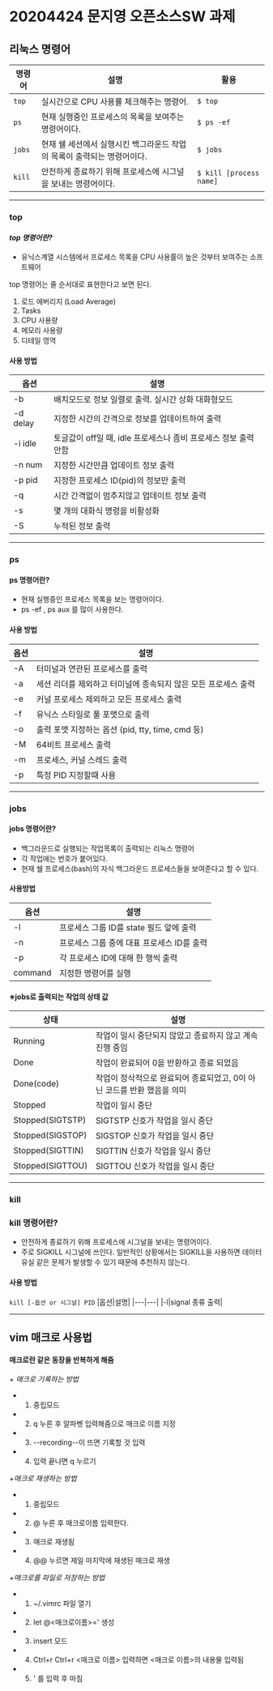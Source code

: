 # 20204424 문지영 오픈소스SW 과제



## 리눅스 명령어
| 명령어 |설명|활용|
|----|-----|---|
|```top```|실시간으로 CPU 사용률 체크해주는 명령어.|```$ top```|
|```ps```|현재 실행중인 프로세스의 목록을 보여주는 명령어이다.|```$ ps -ef```|
|```jobs```|현재 쉘 세션에서 실행시킨 백그라운드 작업의 목록이 출력되는 명령어이다.|```$ jobs```|
|```kill```|안전하게 종료하기 위해 프로세스에 시그널을 보내는 명령어이다.|```$ kill [process name]```|


---
### top
#### *top 명령어란?*
- 유닉스계열 시스템에서 프로세스 목록을 CPU 사용률이 높은 것부터 보여주는 소프트웨어

top 명령어는 줄 순서대로 표현한다고 보면 된다.
1. 로드 에버리지 (Load Average)
2. Tasks
3. CPU 사용량
4. 메모리 사용량
5. 디테일 영역

#### 사용 방법 
|옵션|설명|
|---|---|
|-b|배치모드로 정보 일렬로 출력. 실시간 상화 대화형모드|
|-d delay|지정한 시간의 간격으로 정보를 업데이트하여 출력|
|-i idle|토글값이 off일 때, idle 프로세스나 좀비 프로세스 정보 출력 안함|
|-n num|지정한 시간만큼 업데이트 정보 출력|
|-p pid|지정한 프로세스 ID(pid)의 정보만 출력|
|-q|시간 간격없이 멈추지않고 업데이트 정보 출력|
|-s|몇 개의 대화식 명령을 비활성화|
|-S|누적된 정보 출력|


---
### ps
#### ps 명령어란?
- 현재 실행중인 프로세스 목록을 보는 명령어이다. 
- ps -ef , ps aux 를 많이 사용한다. 
#### 사용 방법 
|옵션|설명|
|---|---|
|-A|터미널과 연관된 프로세스를 출력|
|-a|세션 리더를 제외하고 터미널에 종속되지 않은 모든 프로세스 출력|
|-e|커널 프로세스 제외하고 모든 프로세스 출력|
|-f|유닉스 스타일로 풀 포맷으로 출력|
|-o|출력 포맷 지정하는 옵션 (pid, tty, time, cmd 등)|
|-M|64비트 프로세스 출력|
|-m|프로세스, 커널 스레드 출력|
|-p|특정 PID 지정할때 사용|


---
### jobs
#### jobs 명령어란? 
- 백그라운드로 실행되는 작업목록이 출력되는 리눅스 명령어
- 각 작업에는 번호가 붙어있다. 
- 현재 쉘 프로세스(bash)의 자식 백그라운드 프로세스들을 보여준다고 할 수 있다.

#### 사용방법
|옵션|설명|
|---|---|
|-l|프로세스 그룹 ID를 state 필드 앞에 출력|
|-n|프로세스 그룹 중에 대표 프로세스 ID를 출력|
|-p|각 프로세스 ID에 대해 한 행씩 출력|
|command|지정한 명령어를 실행|

#### ※jobs로 출력되는 작업의 상태 값
|상태|설명|
|---|---|
|Running|작업이 일시 중단되지 않았고 종료하지 않고 계속 진행 중임|
|Done|작업이 완료되어 0을 반환하고 종료 되었음|
|Done(code)|작업이 정삭적으로 완료되어 종료되었고, 0이 아닌 코드를 반환 했음을 의미|
|Stopped|작업이 일시 중단|
|Stopped(SIGTSTP)|SIGTSTP 신호가 작업을 일시 중단|
|Stopped(SIGSTOP)|SIGSTOP 신호가 작업을 일시 중단|
|Stopped(SIGTTIN)|SIGTTIN 신호가 작업을 일시 중단|
|Stopped(SIGTTOU)|SIGTTOU 신호가 작업을 일시 중단|


---
### kill 
### kill 명령어란?
- 안전하게 종료하기 위해 프로세스에 시그널을 보내는 명령어이다. 
- 주로 SIGKILL 시그널에 쓰인다. 일반적인 상황에서는 SIGKILL을 사용하면 데이터 유실 같은 문제가 발생할 수 있기 때문에 추천하지 않는다.

#### 사용 방법
`kill [-옵션 or 시그널] PID` 
|옵션|설명|
|---|---|
|-l|signal 종류 출력|


---
## vim 매크로 사용법
#### 매크로란 같은 동장을 반복하게 해줌
*+ 매크로 기록하는 방법*
+ 1) 중립모드
+ 2) q 누른 후 알파벳 입력해줌으로 매크로 이름 지정
+ 3) --recording--이 뜨면 기록할 것 입력
+ 4) 입력 끝나면 q 누르기

*+매크로 재생하는 방법*
+ 1) 중립모드
+ 2) @ 누른 후 매크로이름 입력한다.
+ 3) 매크로 재생됨 
+ 4) @@ 누르면 제일 마지막에 재생된 매크로 재생 

*+매크로를 파일로 저장하는 방법*
+ 1) ~/.vimrc 파일 열기 
+ 2) let @<매크로이름>=' 생성
+ 3) insert 모드 
+ 4) Ctrl+r Ctrl+r <매크로 이름> 입력하면 <매크로 이름>의 내용물 입력됨
+ 5) ' 를 입력 후 마침 
